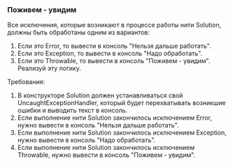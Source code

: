 
### Поживем - увидим

Все исключения, которые возникают в процессе работы нити Solution, должны быть обработаны одним из вариантов:
1. Если это Error, то вывести в консоль &quot;Нельзя дальше работать&quot;.
2. Если это Exception, то вывести в консоль &quot;Надо обработать&quot;.
3. Если это Throwable, то вывести в консоль &quot;Поживем - увидим&quot;.
Реализуй эту логику.


Требования:
1.	В конструкторе Solution должен устанавливаться свой UncaughtExceptionHandler, который будет перехватывать возникшие ошибки и выводить текст в консоль.
2.	Если выполнение нити Solution закончилось исключением Error, нужно вывести в консоль &quot;Нельзя дальше работать&quot;.
3.	Если выполнение нити Solution закончилось исключением Exception, нужно вывести в консоль &quot;Надо обработать&quot;.
4.	Если выполнение нити Solution закончилось исключением Throwable, нужно вывести в консоль &quot;Поживем - увидим&quot;.


